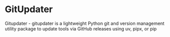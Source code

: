 # GitUpdater
Gitupdater - gitupdater is a lightweight Python git and version management utility package to update tools via GitHub releases using uv, pipx, or pip
